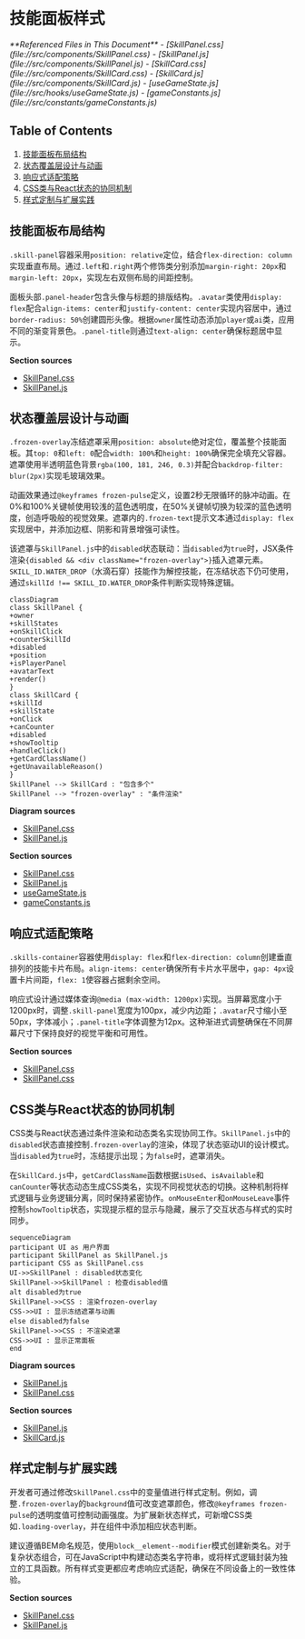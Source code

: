 # 技能面板样式

<cite>
**Referenced Files in This Document**   
- [SkillPanel.css](file://src/components/SkillPanel.css)
- [SkillPanel.js](file://src/components/SkillPanel.js)
- [SkillCard.css](file://src/components/SkillCard.css)
- [SkillCard.js](file://src/components/SkillCard.js)
- [useGameState.js](file://src/hooks/useGameState.js)
- [gameConstants.js](file://src/constants/gameConstants.js)
</cite>

## Table of Contents
1. [技能面板布局结构](#技能面板布局结构)
2. [状态覆盖层设计与动画](#状态覆盖层设计与动画)
3. [响应式适配策略](#响应式适配策略)
4. [CSS类与React状态的协同机制](#css类与react状态的协同机制)
5. [样式定制与扩展实践](#样式定制与扩展实践)

## 技能面板布局结构

`.skill-panel`容器采用`position: relative`定位，结合`flex-direction: column`实现垂直布局。通过`.left`和`.right`两个修饰类分别添加`margin-right: 20px`和`margin-left: 20px`，实现左右双侧布局的间距控制。

面板头部`.panel-header`包含头像与标题的排版结构。`.avatar`类使用`display: flex`配合`align-items: center`和`justify-content: center`实现内容居中，通过`border-radius: 50%`创建圆形头像。根据`owner`属性动态添加`player`或`ai`类，应用不同的渐变背景色。`.panel-title`则通过`text-align: center`确保标题居中显示。

**Section sources**
- [SkillPanel.css](file://src/components/SkillPanel.css#L1-L50)
- [SkillPanel.js](file://src/components/SkillPanel.js#L17-L25)

## 状态覆盖层设计与动画

`.frozen-overlay`冻结遮罩采用`position: absolute`绝对定位，覆盖整个技能面板。其`top: 0`和`left: 0`配合`width: 100%`和`height: 100%`确保完全填充父容器。遮罩使用半透明蓝色背景`rgba(100, 181, 246, 0.3)`并配合`backdrop-filter: blur(2px)`实现毛玻璃效果。

动画效果通过`@keyframes frozen-pulse`定义，设置2秒无限循环的脉冲动画。在0%和100%关键帧使用较浅的蓝色透明度，在50%关键帧切换为较深的蓝色透明度，创造呼吸般的视觉效果。遮罩内的`.frozen-text`提示文本通过`display: flex`实现居中，并添加边框、阴影和背景增强可读性。

该遮罩与`SkillPanel.js`中的`disabled`状态联动：当`disabled`为`true`时，JSX条件渲染`{disabled && <div className="frozen-overlay">}`插入遮罩元素。`SKILL_ID.WATER_DROP`（水滴石穿）技能作为解控技能，在冻结状态下仍可使用，通过`skillId !== SKILL_ID.WATER_DROP`条件判断实现特殊逻辑。

```mermaid
classDiagram
class SkillPanel {
+owner
+skillStates
+onSkillClick
+counterSkillId
+disabled
+position
+isPlayerPanel
+avatarText
+render()
}
class SkillCard {
+skillId
+skillState
+onClick
+canCounter
+disabled
+showTooltip
+handleClick()
+getCardClassName()
+getUnavailableReason()
}
SkillPanel --> SkillCard : "包含多个"
SkillPanel --> "frozen-overlay" : "条件渲染"
```

**Diagram sources**
- [SkillPanel.css](file://src/components/SkillPanel.css#L80-L100)
- [SkillPanel.js](file://src/components/SkillPanel.js#L45-L55)

**Section sources**
- [SkillPanel.css](file://src/components/SkillPanel.css#L80-L124)
- [SkillPanel.js](file://src/components/SkillPanel.js#L45-L55)
- [useGameState.js](file://src/hooks/useGameState.js#L345-L365)
- [gameConstants.js](file://src/constants/gameConstants.js#L45-L50)

## 响应式适配策略

`.skills-container`容器使用`display: flex`和`flex-direction: column`创建垂直排列的技能卡片布局。`align-items: center`确保所有卡片水平居中，`gap: 4px`设置卡片间距，`flex: 1`使容器占据剩余空间。

响应式设计通过媒体查询`@media (max-width: 1200px)`实现。当屏幕宽度小于1200px时，调整`.skill-panel`宽度为100px，减少内边距；`.avatar`尺寸缩小至50px，字体减小；`.panel-title`字体调整为12px。这种渐进式调整确保在不同屏幕尺寸下保持良好的视觉平衡和可用性。

**Section sources**
- [SkillPanel.css](file://src/components/SkillPanel.css#L60-L78)
- [SkillPanel.css](file://src/components/SkillPanel.css#L105-L124)

## CSS类与React状态的协同机制

CSS类与React状态通过条件渲染和动态类名实现协同工作。`SkillPanel.js`中的`disabled`状态直接控制`.frozen-overlay`的渲染，体现了状态驱动UI的设计模式。当`disabled`为`true`时，冻结提示出现；为`false`时，遮罩消失。

在`SkillCard.js`中，`getCardClassName`函数根据`isUsed`、`isAvailable`和`canCounter`等状态动态生成CSS类名，实现不同视觉状态的切换。这种机制将样式逻辑与业务逻辑分离，同时保持紧密协作。`onMouseEnter`和`onMouseLeave`事件控制`showTooltip`状态，实现提示框的显示与隐藏，展示了交互状态与样式的实时同步。

```mermaid
sequenceDiagram
participant UI as 用户界面
participant SkillPanel as SkillPanel.js
participant CSS as SkillPanel.css
UI->>SkillPanel : disabled状态变化
SkillPanel->>SkillPanel : 检查disabled值
alt disabled为true
SkillPanel->>CSS : 渲染frozen-overlay
CSS->>UI : 显示冻结遮罩与动画
else disabled为false
SkillPanel->>CSS : 不渲染遮罩
CSS->>UI : 显示正常面板
end
```

**Diagram sources**
- [SkillPanel.js](file://src/components/SkillPanel.js#L45-L55)
- [SkillPanel.css](file://src/components/SkillPanel.css#L80-L100)

**Section sources**
- [SkillPanel.js](file://src/components/SkillPanel.js#L45-L55)
- [SkillCard.js](file://src/components/SkillCard.js#L30-L45)

## 样式定制与扩展实践

开发者可通过修改`SkillPanel.css`中的变量值进行样式定制。例如，调整`.frozen-overlay`的`background`值可改变遮罩颜色，修改`@keyframes frozen-pulse`的透明度值可控制动画强度。为扩展新状态样式，可新增CSS类如`.loading-overlay`，并在组件中添加相应状态判断。

建议遵循BEM命名规范，使用`block__element--modifier`模式创建新类名。对于复杂状态组合，可在JavaScript中构建动态类名字符串，或将样式逻辑封装为独立的工具函数。所有样式变更都应考虑响应式适配，确保在不同设备上的一致性体验。

**Section sources**
- [SkillPanel.css](file://src/components/SkillPanel.css)
- [SkillPanel.js](file://src/components/SkillPanel.js)